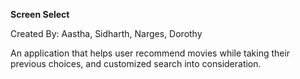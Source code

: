 **Screen Select**

Created By: Aastha, Sidharth, Narges, Dorothy

An application that helps user recommend movies while taking their previous choices, and customized search into consideration. 

